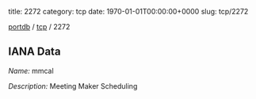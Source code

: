 title: 2272
category: tcp
date: 1970-01-01T00:00:00+0000
slug: tcp/2272

[portdb](/) / [tcp](/category/tcp.html) / 2272


## IANA Data

_Name:_ mmcal

_Description:_ Meeting Maker Scheduling

